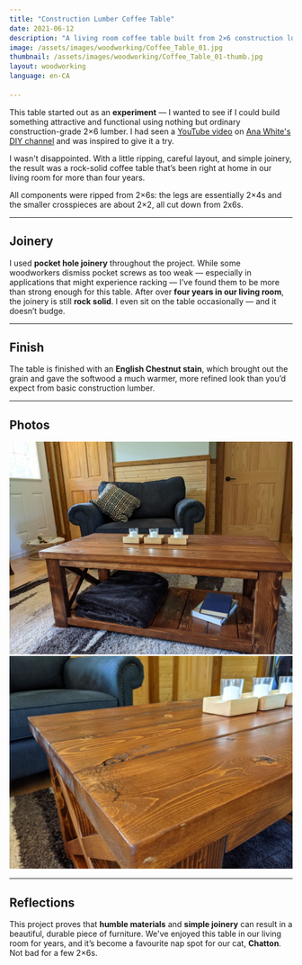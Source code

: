 ```yaml
---
title: "Construction Lumber Coffee Table"
date: 2021-06-12
description: "A living room coffee table built from 2×6 construction lumber, inspired by a design on Ana White’s DIY channel."
image: /assets/images/woodworking/Coffee_Table_01.jpg
thumbnail: /assets/images/woodworking/Coffee_Table_01-thumb.jpg
layout: woodworking
language: en-CA

---
```


This table started out as an **experiment**
—
I wanted to see if I could build something attractive and functional
using nothing but ordinary construction-grade 2×6 lumber.
I had seen a
[YouTube video](https://youtu.be/cc5XQQNE3TY?si=E19OHzsXbOoWVRot)
on
[Ana White's DIY channel](https://www.youtube.com/@AnaWhiteDIY)
and was inspired to give it a try.

I wasn't disappointed.
With a little ripping, careful layout, and simple joinery,
the result was a rock-solid coffee table that’s been
right at home in our living room for more than four years.

All components were ripped from 2×6s:
the legs are essentially 2×4s and
the smaller crosspieces are about 2×2,
all cut down from 2x6s.

---

## Joinery

I used **pocket hole joinery** throughout the project. While some woodworkers dismiss pocket screws as too weak — especially in applications that might experience racking — I’ve found them to be more than strong enough for this table. After over **four years in our living room**, the joinery is still **rock solid**. I even sit on the table occasionally — and it doesn’t budge.

---

## Finish

The table is finished with an **English Chestnut stain**, which brought out the grain and gave the softwood a much warmer, more refined look than you’d expect from basic construction lumber.

---

## Photos

<div class="row row-cols-1 row-cols-md-2 g-4 my-3">

  <div class="col">
    <a href="/assets/images/woodworking/Coffee_Table_01-01.jpg"><img
       title="Construction lumber coffee table in the living room."
       class="img-fluid rounded shadow-sm"
       src="/assets/images/woodworking/Coffee_Table_01-01.jpg"
       alt="Construction lumber coffee table in the living room."></a>
  </div>

  <div class="col">
    <a href="/assets/images/woodworking/Coffee_Table_01-02.jpg"><img
       title="Top view showing the English Chestnut stain finish."
       class="img-fluid rounded shadow-sm"
       src="/assets/images/woodworking/Coffee_Table_01-02.jpg"
       alt="Top view showing the English Chestnut stain finish."></a>
  </div>

</div>

---

## Reflections

This project proves that **humble materials** and **simple joinery** can result in a beautiful, durable piece of furniture. We've enjoyed this table in our living room for years, and it’s become a favourite nap spot for our cat, **Chatton**. Not bad for a few 2×6s.

